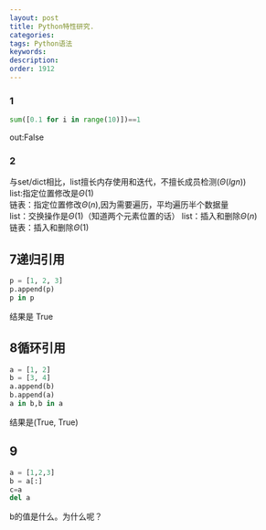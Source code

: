```yaml
---
layout: post
title: Python特性研究.
categories:
tags: Python语法
keywords:
description:
order: 1912
---
```


### 1
```py
sum([0.1 for i in range(10)])==1
```

out:False

### 2
与set/dict相比，list擅长内存使用和迭代，不擅长成员检测$(\Theta (lg n))$   
list:指定位置修改是$\Theta(1)$   
链表：指定位置修改$\Theta(n)$,因为需要遍历，平均遍历半个数据量  
list：交换操作是$\Theta(1)$（知道两个元素位置的话）
list：插入和删除$\Theta(n)$     
链表：插入和删除$\Theta(1)$



## 7递归引用

```py
p = [1, 2, 3]  
p.append(p)
p in p
```

结果是 True

## 8循环引用

```py
a = [1, 2]
b = [3, 4]  
a.append(b)  
b.append(a)  
a in b,b in a
```

结果是(True, True)

## 9
```py
a = [1,2,3]
b = a[:]
c=a
del a
```
b的值是什么。为什么呢？

